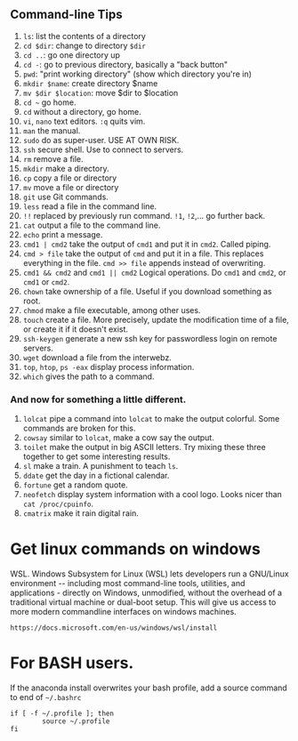 ## Command-line Tips
1. `ls`: list the contents of a directory
2. `cd $dir`: change to directory `$dir`
1. `cd ..`: go one directory up
1. `cd -`: go to previous directory, basically a "back button"
3. `pwd`: "print working directory" (show which directory you're in)
1. `mkdir $name`: create directory $name
1. `mv $dir $location`: move $dir to $location 
1. `cd ~` go home.
1. `cd` without a directory, go home.
3. `vi`, `nano` text editors. `:q` quits vim.
4. `man` the manual.
5. `sudo` do as super-user. USE AT OWN RISK.
6. `ssh` secure shell. Use to connect to servers.
7. `rm` remove a file.
8. `mkdir` make a directory.
9. `cp` copy a file or directory
10. `mv` move a file or directory
11. `git` use Git commands.
12. `less` read a file in the command line.
13. `!!` replaced by previously run command. `!1`, `!2`,... go further back.
14. `cat` output a file to the command line.
15. `echo` print a message.
16. `cmd1 | cmd2` take the output of `cmd1` and put it in `cmd2`. Called piping.
17. `cmd > file` take the output of `cmd` and put it in a file. This replaces everything in the file. `cmd >> file` appends instead of overwriting. 
18. `cmd1 && cmd2` and `cmd1 || cmd2` Logical operations. Do `cmd1` and `cmd2`, or `cmd1` or `cmd2`.
19. `chown` take ownership of a file. Useful if you download something as root.
20. `chmod` make a file executable, among other uses.
21. `touch` create a file. More precisely, update the modification time of a file, or create it if it doesn't exist.
22. `ssh-keygen` generate a new ssh key for passwordless login on remote servers.
23. `wget` download a file from the interwebz.
24. `top`, `htop`, `ps -eax` display process information.
25. `which` gives the path to a command.

### And now for something a little different.
1. `lolcat` pipe a command into `lolcat` to make the output colorful. Some commands are broken for this.
2. `cowsay` similar to `lolcat`, make a cow say the output.
3. `toilet` make the output in big ASCII letters. Try mixing these three together to get some interesting results.
4. `sl` make a train. A punishment to teach `ls`.
5. `ddate` get the day in a fictional calendar. 
6. `fortune` get a random quote.
7. `neofetch` display system information with a cool logo. Looks nicer than `cat /proc/cpuinfo`.
8. `cmatrix` make it rain digital rain.
# Get linux commands on windows

WSL. Windows Subsystem for Linux (WSL) lets developers run a GNU/Linux environment -- including most command-line tools, utilities, and applications - 
	directly on Windows, unmodified, without the overhead of a traditional virtual machine or dual-boot setup. 
	This will give us access to more modern commandline interfaces on windows machines. 

	https://docs.microsoft.com/en-us/windows/wsl/install

# For BASH users. 
If the anaconda install overwrites your bash profile, add a source command to end of `~/.bashrc`
	
	if [ -f ~/.profile ]; then
    		source ~/.profile
	fi
